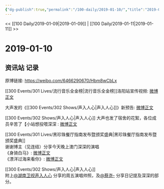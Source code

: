 ```yaml
---
{"dg-publish":true,"permalink":"/100-daily/2019-01-10/","title":"2019-01-10"}
---
```



<< [[100 Daily/2019-01-09\|2019-01-09]] | [[100 Daily/2019-01-11\|2019-01-11]] >>

# 2019-01-10

## 资讯站 记录

原博链接: https://weibo.com/6466290670/Hbm8wCbLx

[[300 Events/301 Lives/流行音乐全金榜\|流行音乐全金榜]]洛阳站宣传视频: [微博正文](https://m.weibo.cn/6514119704/4326883204125543)

大声发的《[[300 Events/302 Shows/声入人心\|声入人心]]》新预告: [微博正文](https://m.weibo.cn/6677211509/4326913285307483)

[[300 Events/302 Shows/声入人心\|声入人心]] 大声也发了宿舍的花絮，各位成员辛苦了【小站想投喂深深 : [微博正文](https://m.weibo.cn/6677211509/4326974551829506)

[[300 Events/301 Lives/黑珍珠餐厅指南发布暨颁奖盛典\|黑珍珠餐厅指南发布暨颁奖盛典]]  
谢谢博主（见连结）分享今天晚上澳门深深的演唱  
《身骑白马》: [微博正文](https://m.weibo.cn/1877801665/4327025600160115)  
《漂洋过海来看你》: [微博正文](https://m.weibo.cn/1877801665/4327042256461395)

[[300 Events/302 Shows/声入人心\|声入人心]]  
附上[@湖南卫视声入人心](https://weibo.com/n/%E6%B9%96%E5%8D%97%E5%8D%AB%E8%A7%86%E5%A3%B0%E5%85%A5%E4%BA%BA%E5%BF%83) 分享的周五演唱帅照，及[@蔡尧-](https://weibo.com/n/%E8%94%A1%E5%B0%A7-) 分享日记提及深深的部分。
